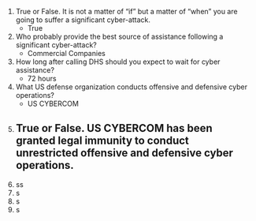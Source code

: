 1. True or False. It is not a matter of “if” but a matter of “when” you are going to suffer a significant cyber-attack. 
   - True
2. Who probably provide the best source of assistance following a significant cyber-attack? 
   - Commercial Companies
3. How long after calling DHS should you expect to wait for cyber assistance? 
   - 72 hours
4. What US defense organization conducts offensive and defensive cyber operations? 
   - US CYBERCOM 
5. True or False. US CYBERCOM has been granted legal immunity to conduct unrestricted offensive and defensive cyber operations. 
   - 
6. ss
7. s
8. s
9.  s